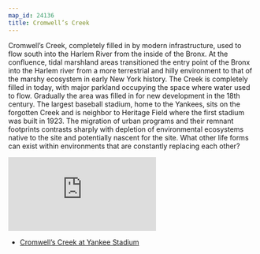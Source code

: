 ```yaml
---
map_id: 24136
title: Cromwell’s Creek
---
```

Cromwell’s Creek, completely filled in by modern infrastructure, used to flow south into the Harlem River from the inside of the Bronx. At the confluence, tidal marshland areas transitioned the entry point of the Bronx into the Harlem river from a more terrestrial and hilly environment to that of the marshy ecosystem in early New York history. The Creek is completely filled in today, with major parkland occupying the space where water used to flow. Gradually the area was filled in for new development in the 18th century. The largest baseball stadium, home to the Yankees, sits on the forgotten Creek and is neighbor to Heritage Field where the first stadium was built in 1923.  The migration of urban programs and their remnant footprints contrasts sharply with depletion of environmental ecosystems native to the site and potentially nascent for the site. What other life forms can exist within environments that are constantly replacing each other?

![map of Cromwell's Creek](https://images.nypl.org/index.php?id=1524207&t=w)

- [Cromwell’s Creek at Yankee Stadium](https://hiddenwatersblog.wordpress.com/2016/02/18/cromwells-creek-at-yankee-stadium/)
